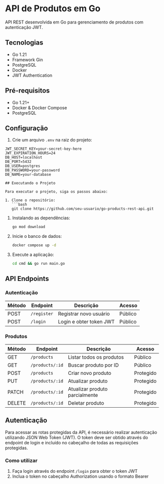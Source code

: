 # API de Produtos em Go

API REST desenvolvida em Go para gerenciamento de produtos com autenticação JWT.

## Tecnologias
- Go 1.21
- Framework Gin
- PostgreSQL
- Docker
- JWT Authentication

## Pré-requisitos
- Go 1.21+
- Docker & Docker Compose
- PostgreSQL

## Configuração

1. Crie um arquivo `.env` na raiz do projeto:
```env
JWT_SECRET_KEY=your-secret-key-here
JWT_EXPIRATION_HOURS=24
DB_HOST=localhost
DB_PORT=5432
DB_USER=postgres
DB_PASSWORD=your-password
DB_NAME=your-database

## Executando o Projeto

Para executar o projeto, siga os passos abaixo:

1. Clone o repositório:
   ```bash
   git clone https://github.com/seu-usuario/go-products-rest-api.git
   ```

1. Instalando as dependências:
   ```bash
   go mod download
   ```

3. Inicie o banco de dados:
   ```bash
   docker compose up -d
   ```

4. Execute a aplicação:
   ```bash
   cd cmd && go run main.go
   ```

## API Endpoints

### Autenticação
| Método | Endpoint | Descrição | Acesso |
|--------|----------|-----------|---------|
| POST | `/register` | Registrar novo usuário | Público |
| POST | `/login` | Login e obter token JWT | Público |

### Produtos
| Método | Endpoint | Descrição | Acesso |
|--------|----------|-----------|---------|
| GET | `/products` | Listar todos os produtos | Público |
| GET | `/products/:id` | Buscar produto por ID | Público |
| POST | `/products` | Criar novo produto | Protegido |
| PUT | `/products/:id` | Atualizar produto | Protegido |
| PATCH | `/products/:id` | Atualizar produto parcialmente | Protegido |
| DELETE | `/products/:id` | Deletar produto | Protegido |

## Autenticação

Para acessar as rotas protegidas da API, é necessário realizar autenticação utilizando JSON Web Token (JWT). O token deve ser obtido através do endpoint de login e incluído no cabeçalho de todas as requisições protegidas.

### Como utilizar

1. Faça login através do endpoint `/login` para obter o token JWT
2. Inclua o token no cabeçalho Authorization usando o formato Bearer


